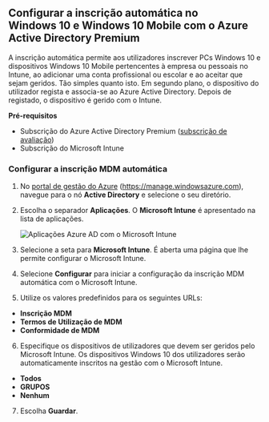 ## <a name="set-up-windows-10-and-windows-10-mobile-automatic-enrollment-with-azure-active-directory-premium"></a>Configurar a inscrição automática no Windows 10 e Windows 10 Mobile com o Azure Active Directory Premium

A inscrição automática permite aos utilizadores inscrever PCs Windows 10 e dispositivos Windows 10 Mobile pertencentes à empresa ou pessoais no Intune, ao adicionar uma conta profissional ou escolar e ao aceitar que sejam geridos. Tão simples quanto isto. Em segundo plano, o dispositivo do utilizador regista e associa-se ao Azure Active Directory. Depois de registado, o dispositivo é gerido com o Intune.

**Pré-requisitos**
- Subscrição do Azure Active Directory Premium ([subscrição de avaliação](http://go.microsoft.com/fwlink/?LinkID=816845))
- Subscrição do Microsoft Intune


### <a name="configure-automatic-mdm-enrollment"></a>Configurar a inscrição MDM automática

1. No [portal de gestão do Azure](https://portal.azure.com) (https://manage.windowsazure.com), navegue para o nó **Active Directory** e selecione o seu diretório.

2. Escolha o separador **Aplicações**. O **Microsoft Intune** é apresentado na lista de aplicações.

    ![Aplicações Azure AD com o Microsoft Intune](../media/aad-intune-app.png)

3. Selecione a seta para **Microsoft Intune**. É aberta uma página que lhe permite configurar o Microsoft Intune.

4. Selecione **Configurar** para iniciar a configuração da inscrição MDM automática com o Microsoft Intune.

5. Utilize os valores predefinidos para os seguintes URLs:

  - **Inscrição MDM**
  - **Termos de Utilização de MDM** 
  - **Conformidade de MDM**

6.  Especifique os dispositivos de utilizadores que devem ser geridos pelo Microsoft Intune. Os dispositivos Windows 10 dos utilizadores serão automaticamente inscritos na gestão com o Microsoft Intune.

  - **Todos**
  - **GRUPOS**
  - **Nenhum**

7. Escolha **Guardar**.
